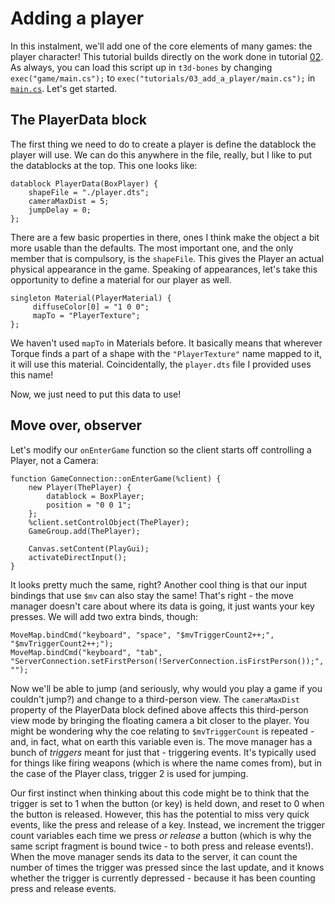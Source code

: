# Adding a player

In this instalment, we'll add one of the core elements of many games: the player character!
This tutorial builds directly on the work done in tutorial [02](../02_camera_movement).
As always, you can load this script up in `t3d-bones` by changing `exec("game/main.cs");` to `exec("tutorials/03_add_a_player/main.cs");` in [`main.cs`](../../main.cs).
Let's get started.

## The PlayerData block

The first thing we need to do to create a player is define the datablock the player will use.
We can do this anywhere in the file, really, but I like to put the datablocks at the top.
This one looks like:

    datablock PlayerData(BoxPlayer) {
        shapeFile = "./player.dts";
        cameraMaxDist = 5;
        jumpDelay = 0;
    };

There are a few basic properties in there, ones I think make the object a bit more usable than the defaults.
The most important one, and the only member that is compulsory, is the `shapeFile`.
This gives the Player an actual physical appearance in the game.
Speaking of appearances, let's take this opportunity to define a material for our player as well.

    singleton Material(PlayerMaterial) {
         diffuseColor[0] = "1 0 0";
         mapTo = "PlayerTexture";
    };

We haven't used `mapTo` in Materials before.
It basically means that wherever Torque finds a part of a shape with the `"PlayerTexture"` name mapped to it, it will use this material.
Coincidentally, the `player.dts` file I provided uses this name!

Now, we just need to put this data to use!

## Move over, observer

Let's modify our `onEnterGame` function so the client starts off controlling a Player, not a Camera:

    function GameConnection::onEnterGame(%client) {
        new Player(ThePlayer) {
            datablock = BoxPlayer;
            position = "0 0 1";
        };
        %client.setControlObject(ThePlayer);
        GameGroup.add(ThePlayer);
        
        Canvas.setContent(PlayGui);
        activateDirectInput();
    }

It looks pretty much the same, right?
Another cool thing is that our input bindings that use `$mv` can also stay the same!
That's right - the move manager doesn't care about where its data is going, it just wants your key presses.
We will add two extra binds, though:

    MoveMap.bindCmd("keyboard", "space", "$mvTriggerCount2++;", "$mvTriggerCount2++;");
    MoveMap.bindCmd("keyboard", "tab", "ServerConnection.setFirstPerson(!ServerConnection.isFirstPerson());", "");

Now we'll be able to jump (and seriously, why would you play a game if you couldn't jump?) and change to a third-person view.
The `cameraMaxDist` property of the PlayerData block defined above affects this third-person view mode by bringing the floating camera a bit closer to the player.
You might be wondering why the coe relating to `$mvTriggerCount` is repeated - and, in fact, what on earth this variable even is.
The move manager has a bunch of _triggers_ meant for just that - triggering events.
It's typically used for things like firing weapons (which is where the name comes from), but in the case of the Player class, trigger 2 is used for jumping.

Our first instinct when thinking about this code might be to think that the trigger is set to 1 when the button (or key) is held down, and reset to 0 when the button is released.
However, this has the potential to miss very quick events, like the press and release of a key.
Instead, we increment the trigger count variables each time we press _or release_ a button (which is why the same script fragment is bound twice - to both press and release events!).
When the move manager sends its data to the server, it can count the number of times the trigger was pressed since the last update, and it knows whether the trigger is currently depressed - because it has been counting press and release events.

